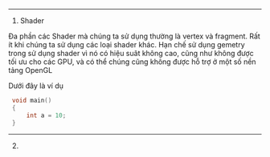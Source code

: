 ***
1. Shader

Đa phần các Shader mà chúng ta sử dụng thường là vertex và fragment. Rất ít khi chúng ta sử dụng các loại shader khác. Hạn chế sử dụng gemetry trong sử dụng shader vì nó có hiệu suât không cao, cũng như không được tối ưu cho các GPU, và có thể chúng cũng không được hỗ trợ ở một số nền tảng OpenGL  

Dưới đây là ví dụ

``` C++
 void main()
 {
	 int a = 10;
 }
```

---
2. 